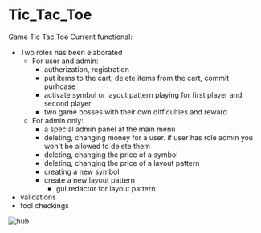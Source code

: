 # Tic_Tac_Toe

Game Tic Tac Toe
Current functional:
- Two roles has been elaborated
  - For user and admin:
    - autherization, registration
    - put items to the cart, delete items from the cart, commit purhcase
    - activate symbol or layout pattern playing for first player and second player
    - two game bosses with their own difficulties and reward
  - For admin only:
    - a special admin panel at the main menu
    - deleting, changing money for a user. if user has role admin you won't be allowed to delete them
    - deleting, changing the price of a symbol
    - deleting, changing the price of a layout pattern
    - creating a new symbol
    - create a new layout pattern
      - gui redactor for layout pattern
- validations
- fool checkings

![hub](https://github.com//StakanSoka/Tic_Tac_Toe/tree/main/src/main/resources/static/images/hub.jpg)
